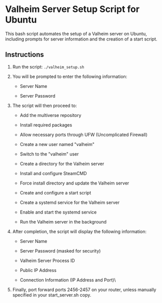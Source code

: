 Valheim Server Setup Script for Ubuntu
===========================

This bash script automates the setup of a Valheim server on Ubuntu, including prompts for server information and the creation of a start script.

Instructions
------------

1.  Run the script: 
```./valheim_setup.sh```
    
2.  You will be prompted to enter the following information:
    
    *   Server Name
        
    *   Server Password
        
3.  The script will then proceed to:
    
    *   Add the multiverse repository
        
    *   Install required packages
        
    *   Allow necessary ports through UFW (Uncomplicated Firewall)
        
    *   Create a new user named "valheim"
        
    *   Switch to the "valheim" user
        
    *   Create a directory for the Valheim server
        
    *   Install and configure SteamCMD
        
    *   Force install directory and update the Valheim server
        
    *   Create and configure a start script
    
    *   Create a systemd service for the Valheim server
    
    *   Enable and start the systemd service
        
    *   Run the Valheim server in the background
        
4.  After completion, the script will display the following information:
    
    *   Server Name
        
    *   Server Password (masked for security)
        
    *   Valheim Server Process ID
        
    *   Public IP Address
        
    *   Connection Information (IP Address and Port)\
  
5.  Finally, port forward ports 2456-2457 on your router, unless manually specified in your start_server.sh copy.
